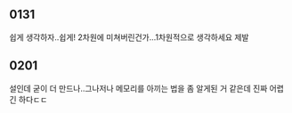 ## 0131

쉽게 생각하자..쉽게! 2차원에 미쳐버린건가...1차원적으로 생각하세요 제발 



## 0201

설인데 굳이 더 만드나..그나저나 메모리를 아끼는 법을 좀 알게된 거 같은데 진짜 어렵긴 하다ㄷㄷ